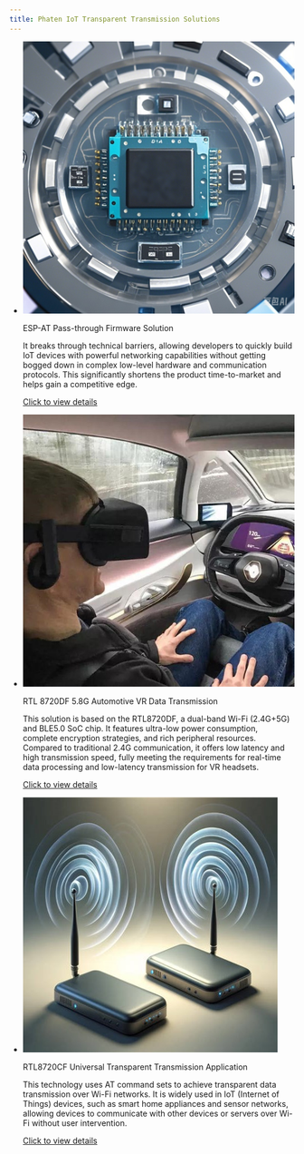 ```yaml
---
title: Phaten IoT Transparent Transmission Solutions
---
```


<div class="grid cards" markdown>

- ![](../../assets/images/fangan-tu/ESP-AT-fangan.png)

    ESP-AT Pass-through Firmware Solution
    
    It breaks through technical barriers, allowing developers to quickly build IoT devices with powerful networking capabilities without getting bogged down in complex low-level hardware and communication protocols. This significantly shortens the product time-to-market and helps gain a competitive edge.
    
    [Click to view details](../../solutions/iot_passthrough/esp-AT.md)

-   ![](/assets/images/fangan-tu/汽车VR.jpg)

    RTL 8720DF 5.8G Automotive VR Data Transmission

    This solution is based on the RTL8720DF, a dual-band Wi-Fi (2.4G+5G) and BLE5.0 SoC chip. It features ultra-low power consumption, complete encryption strategies, and rich peripheral resources. Compared to traditional 2.4G communication, it offers low latency and high transmission speed, fully meeting the requirements for real-time data processing and low-latency transmission for VR headsets.

    [Click to view details](../8720df/vr_glasses_solution.md)

-   ![](/assets/images/fangan-tu/Wi-Fi透传.jpg)

    RTL8720CF Universal Transparent Transmission Application

    This technology uses AT command sets to achieve transparent data transmission over Wi-Fi networks. It is widely used in IoT (Internet of Things) devices, such as smart home appliances and sensor networks, allowing devices to communicate with other devices or servers over Wi-Fi without user intervention.

    [Click to view details](../8720cf/rtl8720cf_solution.md)
</div>